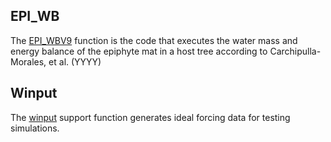 ## EPI_WB
The [EPI_WBV9](https://github.com/DavidCarMor/EWB/tree/main/Scripts/EPI_WBV9.m) function is the code that executes the water mass and energy balance of the epiphyte mat in a host tree according to Carchipulla-Morales, et al. (YYYY)

## Winput
The [winput](https://github.com/DavidCarMor/EWB/tree/main/Scripts/winput.m) support function generates ideal forcing data for testing simulations.
